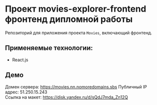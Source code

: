 # Проект movies-explorer-frontend фронтенд дипломной работы
Репозиторий для приложения проекта `Movies`, включающий фронтенд.

## Применяемые технологии:
* React.js

## Демо

Домен сервера: https://movies.nn.nomoredomains.sbs
Публичный IP адрес: 51.250.15.243\
Ссылка на макет: https://disk.yandex.ru/d/sQdJ7mda_Zn12Q
